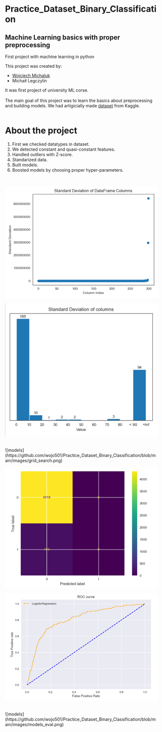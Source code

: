 # Practice_Dataset_Binary_Classification
## Machine Learning basics with proper preprocessing
 First project with machine learning in python
 
 This project was created by:
- [Wojciech Michaluk](https://github.com/wojo501)
- Michaił Legczylin

It was first project of university ML corse. <br/><br/>
The main goal of this project was to learn the basics about preprocessing and building models. We had artigicially made [dataset](https://www.kaggle.com/datasets/nextbigwhat/dataset-1) from Kaggle. <br/><br/>

# About the project
1) First we checked datatypes in dataset. 
2) We detected constant and quasi-constant features. 
3) Handled outliers with Z-score.
4) Standarized data.
5) Built models.
6) Boosted models by choosing proper hyper-parameters.

<br/>

![standard deviation dataset](https://github.com/wojo501/Practice_Dataset_Binary_Classification/blob/main/images/std_scatter.png)

![standard deviation dataset](https://github.com/wojo501/Practice_Dataset_Binary_Classification/blob/main/images/std_columns.png)

<br/>
![models](https://github.com/wojo501/Practice_Dataset_Binary_Classification/blob/main/images/grid_search.png)

![models](https://github.com/wojo501/Practice_Dataset_Binary_Classification/blob/main/images/grid_conf.png)

![models](https://github.com/wojo501/Practice_Dataset_Binary_Classification/blob/main/images/grid_auc.png)

<br/>
![models](https://github.com/wojo501/Practice_Dataset_Binary_Classification/blob/main/images/models_eval.png)
